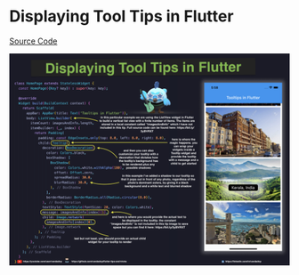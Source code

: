 # Displaying Tool Tips in Flutter

[Source Code](displaying-tool-tips-in-flutter.dart)

![](displaying-tool-tips-in-flutter.jpg)
